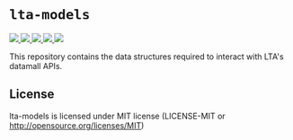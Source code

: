 # `lta-models`
<p align="left">
  <a href="https://github.com/lta-rs/lta-models/blob/main/LICENSE">
    <img src="https://img.shields.io/github/license/lta-rs/lta-models"/>
  </a>
  <a href="https://docs.rs/lta_models/">
    <img src="https://img.shields.io/badge/docs-docs.rs-blue"/>
  </a>
  <a href="https://lta-rs.github.io/lta-models/lta_models/">
    <img src="https://img.shields.io/badge/docs-main--branch-red"/>
  </a>
  <a href="https://github.com/lta-rs/lta-models/actions">
    <img src="https://img.shields.io/github/workflow/status/lta-rs/lta-models/Test%20Rust%20project/main"/>
  </a>
  <a href="https://crates.io/crates/lta_models">
    <img src="https://img.shields.io/crates/v/lta-models"/>
  </a>
</p>

This repository contains the data structures required to interact with LTA's datamall APIs.

##  License
lta-models is licensed under MIT license (LICENSE-MIT or http://opensource.org/licenses/MIT)